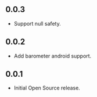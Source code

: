 ## 0.0.3

* Support null safety.

## 0.0.2

* Add barometer android support.

## 0.0.1

* Initial Open Source release.
